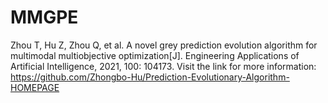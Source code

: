 # MMGPE
Zhou T, Hu Z, Zhou Q, et al. A novel grey prediction evolution algorithm for multimodal multiobjective optimization[J]. Engineering Applications of Artificial Intelligence, 2021, 100: 104173.
Visit the link for more information: https://github.com/Zhongbo-Hu/Prediction-Evolutionary-Algorithm-HOMEPAGE
